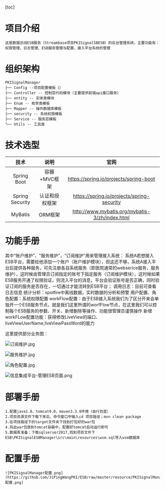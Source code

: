 [toc]
# 项目介绍
	这是数据总线ESB服务（Streambase项目PKISignalSBESB）的后台管理系统，主要功能有：权限管理、日志管理、ESB服务管理与配置、接入平台系统的管理
# 组织架构
	PKISignalManager
	├── Config --项目配置模板（）
	├── Controller -- 控制层代码模块（主要提供前端api接口服务）
	├── entity -- 实体类模块
	├── Enum -- 枚举类模板
	├── Mapper -- 操作数据库模板
	├── security -- 系统权限模板
	├── Service -- 服务层模板
	└── Utils -- 工具类
# 技术选型

技术|说明|官网
:---:|:---:|:---:
Spring Boot|容器+MVC框架|https://spring.io/projects/spring-boot
Spring Security|认证和授权框架|https://spring.io/projects/spring-security
MyBatis|ORM框架|http://www.mybatis.org/mybatis-3/zh/index.html
	
# 功能手册
其中“账户维护”、“服务维护”，“订阅维护”用来管理接入系统：
系统A若想接入ESB平台，需要给他添加一个账户（账户维护模块），但这还不够，系统A接入平台后提供各种服务，可先注册各自系统服务（即医院通常的webserice服务，服务维护），这时候由管理员订阅指定的账号下指定服务（订阅维护模块），这时候如果ESB服务开通了权限验证，则流入平台的消息，平台会验证账号是否正确，同时验证订阅的服务是否存在，一切通过才能流转到ESB平台；
调用日志：目前可查看日志信息
统计分析：spotfire中离线数据，实时数据的分析和预警
用户配置、角色配置：系统权限配置
workFlow配置：由于ESB接入系统我们为了区分开来会单独开一个ESB服务节点，就是我们这里所谓的worfFlow节点，在这里我们可以控制每个ESB服务的参数、开关、新增删除等操作、功能很管理员谨慎操作
新增workFLow配置功能：获得修改LiveView的端口、liveViewUserName,liveViewPassWord的能力

这里提供部分业务图：

![订阅维护.jpg](https://github.com/JiPingWangPKI/ESB/raw/master/resource/订阅维护.jpg)

![服务维护.jpg](https://github.com/JiPingWangPKI/ESB/raw/master/resource/服务维护.jpg)

![角色配置.jpg](https://github.com/JiPingWangPKI/ESB/raw/master/resource/角色配置.jpg)

![信息集成平台-管理ESB页面.png](https://github.com/JiPingWangPKI/ESB/raw/master/resource/信息集成平台-管理ESB页面.png)

# 部署手册
    1.配置java1.8，tomcat9.0，maven3.3.9环境（自行百度）
    2.项目资源文件下载下来后，命令窗口中输入cd 项目路径；mvn clean package
    3.在项目路径下的target文件夹下找到打包好的war包
    4.将此war包放到tomcat容器中，配置好tomcat启动运行即可
    5.数据库准备：下载sqlserver2017,找到项目文件下ESB\PKISignalESBManager\src\main\resources\wsm.sql导入wsm数据库
# 配置手册
    ![PKISignalManager配置.png](https://github.com/JiPingWangPKI/ESB/raw/master/resource/PKISignalManager配置.png)


